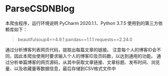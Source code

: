 # ParseCSDNBlog

本爬虫程序，运行环境说明 PyCharm 2020.1.1、Python 3.7.5
使用到的第三方依赖库如下：
>beautifulsoup4\==4.9.1
pandas\==1.1.1
requests\==2.24.0

通过分析博客列表网页代码，提取出每篇文章的链接。
注意每个人的博客ID会不同，因此本爬虫使用时要求输入个人的博客ID及页码数，以达到通用的功能。
通过分析单篇博客的网页源码，从其中获取文章链接、文章标题、发布时间、浏览量、以及收藏量等数据信息，最后存储到CSV格式文件中
